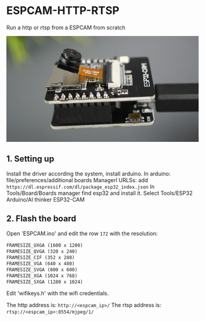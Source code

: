 # ESPCAM-HTTP-RTSP
Run a http or rtsp from a ESPCAM from scratch

<p align="center"><img src="https://raw.githubusercontent.com/procrastinando/ESPCAM-HTTP-RTSP/main/espcam.png" width="800"></p>

## 1. Setting up
Install the driver according the system, install arduino.
In arduino: file/preferences/additional boards Managerl URLSs: add ```https://dl.espressif.com/dl/package_esp32_index.json```
In Tools/Board/Boards manager find esp32 and install it.
Select Tools/ESP32 Arduino/AI thinker ESP32-CAM

## 2. Flash the board
Open 'ESPCAM.ino' and edit the row ```172``` with the resolution:

```
FRAMESIZE_UXGA (1600 x 1200)
FRAMESIZE_QVGA (320 x 240)
FRAMESIZE_CIF (352 x 288)
FRAMESIZE_VGA (640 x 480)
FRAMESIZE_SVGA (800 x 600)
FRAMESIZE_XGA (1024 x 768)
FRAMESIZE_SXGA (1280 x 1024)
```

Edit 'wifikeys.h' with the wifi credentials.

The http address is: ```http://<espcam_ip>/```
The rtsp address is: ```rtsp://<espcam_ip>:8554/mjpeg/1/```
